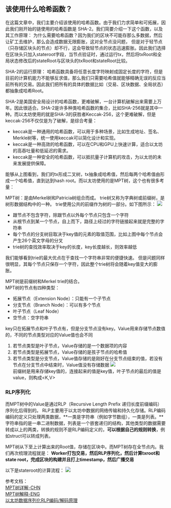 ## 该使用什么哈希函数？
在这篇文章中，我们主要介绍该使用的哈希函数。由于我们力求简单和可拓展，因此我们刚开始的链使用的哈希函数是
SHA-2。我们简要介绍一下这个函数，以及其工作原理：
为什么需要哈希函数？因为我们的区块不可能存那么多数据，然后让矿工去维护，那么会造成数据无限膨胀，这对全节点没问题，
但是对于轻节点（只存储区块头的节点）却不行，这会导致轻节点的状态迅速膨胀。因此我们选择在区块头只加入stateroot字段，当节点验证时，通过运行tx，然后将txRoot和全局状态修改后的stateRoot与区块头的txRoot和stateRoot比较。

SHA-2的运行原理：
哈希函数具备将任意长度字符映射成固定长度的字符，但是目前的计算机能力不能够反求值，那么我们只需要哈希值就能够精确无误的反应当前所有的交易。因此我们把所有的具体的数据比如（交易、区块数据、全局状态）都抽象成哈希Root。  
 
SHA-2是美国安全局设计的哈希函数，更难破解，一台计算机破解出来需要上万年。因此很适合。SHA-2是许多种类哈希函数的集合，比如SHA-256就是其中一种。而以太坊使用的就是SHA-3的获胜者Keccak-256，这个更难破解，但是keccak-256不仅仅是为了破解，是综合考量：

* keccak是一种通用的哈希函数，可以用于多种场景，比如生成地址、签名、Merkle树等，统一使用keccak可以简化设计和实现。
* keccak是一种高效的哈希函数，可以在CPU和GPU上快速计算，适合以太坊的高吞吐量和低延迟的需求。
* keccak是一种安全的哈希函数，可以抵抗量子计算机的攻击，为以太坊的未来发展提供保障。


能够从上图看到，我们的tx形成二叉树，tx抽象成哈希值，然后每两个哈希值由形成一个哈希值，直到达到hash root。而以太坊使用的是MPT树，这个也有很多考量：
 

MPT树：是由Merkel树和Patricia树组合而成。
trie树又称为字典树或前缀树，是树形数据结构中的一种。
trie使用公共的前缀作为树的一部分。如下图所示：
<image src= "/docs/images/trie.png"></image>
* 跟节点不包含字符，除跟节点以外每个节点只包含一个字符
* 从根节点到某一个节点，自上而下，路径上经过的字符链接起来就是完整的字符串
* 每个节点的分支树目取决于key值的元素的取值范围，比如上图中每个节点会产生26个英文字母的分叉
* trie树的查找效率取决于key的长度，key长度越长，则效率越低

我们能够看到trie的最大优点在于查找一个字符串非常的便捷快速。
但是问题同样很明显，其每个节点只保存一个字符，因此整个trie树将会随着key值变大的膨胀。

MPT树是前缀树和Merkel trie的结合。  
MPT树的节点有四种类型：  
* 拓展节点（Extension Node）：只能有一个子节点
* 分支节点（Branch Node）：可以有多个节点
* 叶子节点（Leaf Node）
* 空节点：空字符串  

key只在拓展节点和叶子节点有，但是分支节点没有key。Value用来存储节点数值的，不同的节点类型对应的Value值也会不同
1. 若节点类型是叶子节点，Value存储的是一个数据项的内容
2. 若节点类型是拓展节点，Value存储的是孩子节点的哈希值
3. 若节点类型是分支节点，Value值存储的是刚好在分支节点结束的值，若没有节点在分支节点中结束时，Value值没有存储数据
<image src = "/docs/images/node_example.png"></image>  
前缀树是用来存储key值的，连接起来的值是key值，叶子节点的最后的值是value，则构成<K,V>  

### RLP序列化
而MPT树中的Value是通过RLP（Recursive Length Prefix 递归长度前缀编码）序列化后得到的。
RLP主要用于以太坊中数据的网络传输和持久化存储。RLP编码编码的定义只处理两类数据，**一类是字符串（例如字节数组），一类是列表。**字符串指的是一串二进制数据，列表是一个嵌套递归的结构，其他类型的数据需要转成以上的两类，转换的规则不是RLP编码定义的，**可以根据自己的规则转换**，例如struct可以转成列表。  

MPT树从下至上计算出来的Root值，存储在区块中。而MPT树存在全节点内。我们再次梳理流程就是：
**Worker打包交易，然后RLP序列化，然后计算txroot和state root，完成区块的构建并且打上timestamp，然后广播交易**

以下是stateroot的计算流程：
<image src= "/docs/images/MPT_trie.png"></image> 

参考文档：  
[MPT树详解-CHN](https://zhuanlan.zhihu.com/p/133718794)  
[MPT树解释-ENG](https://medium.com/@chiqing/merkle-patricia-trie-explained-ae3ac6a7e123)   
[以太坊数据序列化RLP编码/解码原理](https://cloud.tencent.com/developer/article/1705227)